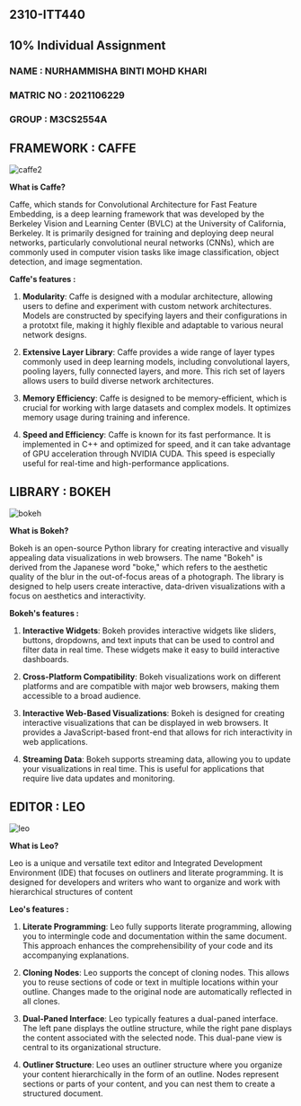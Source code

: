 ## 2310-ITT440
## 10% Individual Assignment
### NAME : NURHAMMISHA BINTI MOHD KHARI
### MATRIC NO : 2021106229
### GROUP : M3CS2554A

## FRAMEWORK : CAFFE
![caffe2](https://github.com/addff/2310-ITT440/assets/149034575/e88fe035-89ed-4a28-9dfd-8038c868ded2)

**What is Caffe?**

Caffe, which stands for Convolutional Architecture for Fast Feature Embedding, is a deep learning framework that was developed by the Berkeley Vision and Learning Center (BVLC) at the University of California, Berkeley. It is primarily designed for training and deploying deep neural networks, particularly convolutional neural networks (CNNs), which are commonly used in computer vision tasks like image classification, object detection, and image segmentation.

**Caffe's features :**

1. **Modularity**: Caffe is designed with a modular architecture, allowing users to define and experiment with custom network architectures. Models are constructed by specifying layers and their configurations in a prototxt file, making it highly flexible and adaptable to various neural network designs.
   
2. **Extensive Layer Library**: Caffe provides a wide range of layer types commonly used in deep learning models, including convolutional layers, pooling layers, fully connected layers, and more. This rich set of layers allows users to build diverse network architectures.
   
3.  **Memory Efficiency**: Caffe is designed to be memory-efficient, which is crucial for working with large datasets and complex models. It optimizes memory usage during training and inference.
   
4.  **Speed and Efficiency**: Caffe is known for its fast performance. It is implemented in C++ and optimized for speed, and it can take advantage of GPU acceleration through NVIDIA CUDA. This speed is especially useful for real-time and high-performance applications.

## LIBRARY : BOKEH
![bokeh](https://github.com/addff/2310-ITT440/assets/149034575/f2358a42-da84-4290-b799-91585eb58a57)

**What is Bokeh?**

Bokeh is an open-source Python library for creating interactive and visually appealing data visualizations in web browsers. The name "Bokeh" is derived from the Japanese word "boke," which refers to the aesthetic quality of the blur in the out-of-focus areas of a photograph. The library is designed to help users create interactive, data-driven visualizations with a focus on aesthetics and interactivity.

**Bokeh's features :**

1. **Interactive Widgets**: Bokeh provides interactive widgets like sliders, buttons, dropdowns, and text inputs that can be used to control and filter data in real time. These widgets make it easy to build interactive dashboards.

2. **Cross-Platform Compatibility**: Bokeh visualizations work on different platforms and are compatible with major web browsers, making them accessible to a broad audience.

3. **Interactive Web-Based Visualizations**: Bokeh is designed for creating interactive visualizations that can be displayed in web browsers. It provides a JavaScript-based front-end that allows for rich interactivity in web applications.

4. **Streaming Data**: Bokeh supports streaming data, allowing you to update your visualizations in real time. This is useful for applications that require live data updates and monitoring.

## EDITOR : LEO
![leo](https://github.com/addff/2310-ITT440/assets/149034575/082062e9-881b-498a-8efc-cb6ff6dfcac0)

**What is Leo?**

Leo is a unique and versatile text editor and Integrated Development Environment (IDE) that focuses on outliners and literate programming. It is designed for developers and writers who want to organize and work with hierarchical structures of content

**Leo's features :**

1. **Literate Programming**: Leo fully supports literate programming, allowing you to intermingle code and documentation within the same document. This approach enhances the comprehensibility of your code and its accompanying explanations.

2. **Cloning Nodes**: Leo supports the concept of cloning nodes. This allows you to reuse sections of code or text in multiple locations within your outline. Changes made to the original node are automatically reflected in all clones.

3. **Dual-Paned Interface**: Leo typically features a dual-paned interface. The left pane displays the outline structure, while the right pane displays the content associated with the selected node. This dual-pane view is central to its organizational structure.

4. **Outliner Structure**: Leo uses an outliner structure where you organize your content hierarchically in the form of an outline. Nodes represent sections or parts of your content, and you can nest them to create a structured document.









